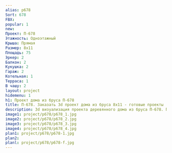```yaml
---
alias: p678
Sort: 678
FBX: 
popular: 1
new: 
Проект: П-678
Этажность: Одноэтажный
Крыша: Прямая
Размер: 8х11
Площадь: 75
Эркер: 2
Балкон: 2
Кукушка: 2
Гараж: 2
Котельная: 1
Терраса: 1
В чашу: 2
layout: project
hidemenu: 1
h1: Проект дома из бруса П-678
title: П-678. Заказать 3d проект дома из бруса 8х11 - готовые проекты
description: 3d визуализация проекта деревянного дома из бруса П-678. Площадь 75 м2, размер 8х11. Вы можете внести любые изменения в проект.
image1: project/p678/p678_1.jpg
image2: project/p678/p678_2.jpg
image3: project/p678/p678_3.jpg
image4: project/p678/p678_4.jpg
plan1: project/p678/p678-1.jpg
plan2: 
planl: project/p678/p678-f.jpg
---
```

